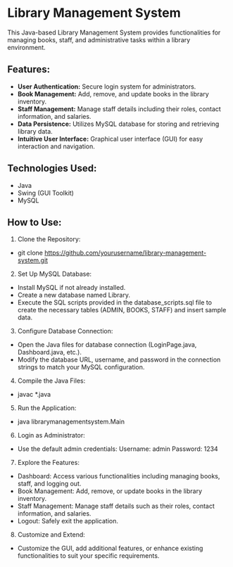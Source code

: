 # Library Management System
This Java-based Library Management System provides functionalities for managing books, staff, and administrative tasks within a library environment.

## Features:
- **User Authentication:** Secure login system for administrators.
- **Book Management:** Add, remove, and update books in the library inventory.
- **Staff Management:** Manage staff details including their roles, contact information, and salaries.
- **Data Persistence:** Utilizes MySQL database for storing and retrieving library data.
- **Intuitive User Interface:** Graphical user interface (GUI) for easy interaction and navigation.
## Technologies Used:
- Java
- Swing (GUI Toolkit)
- MySQL
## How to Use:
1. Clone the Repository:
- git clone https://github.com/yourusername/library-management-system.git
2. Set Up MySQL Database:
- Install MySQL if not already installed.
- Create a new database named Library.
- Execute the SQL scripts provided in the database_scripts.sql file to create the necessary tables (ADMIN, BOOKS, STAFF) and insert sample data.
3. Configure Database Connection:
- Open the Java files for database connection (LoginPage.java, Dashboard.java, etc.).
- Modify the database URL, username, and password in the connection strings to match your MySQL configuration.
4. Compile the Java Files:
- javac *.java
5. Run the Application:
- java librarymanagementsystem.Main
6. Login as Administrator:
- Use the default admin credentials:
Username: admin
Password: 1234
7. Explore the Features:
- Dashboard: Access various functionalities including managing books, staff, and logging out.
- Book Management: Add, remove, or update books in the library inventory.
- Staff Management: Manage staff details such as their roles, contact information, and salaries.
- Logout: Safely exit the application.
8. Customize and Extend:
- Customize the GUI, add additional features, or enhance existing functionalities to suit your specific requirements.
